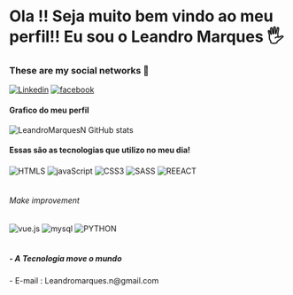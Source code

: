 # Ola !! Seja muito bem vindo ao meu perfil!! Eu sou o Leandro Marques 🖐️
### These are my social networks 🔗
[![Linkedin](	https://img.shields.io/badge/LinkedIn-0077B5?style=for-the-badge&logo=linkedin&logoColor=white)](https://www.linkedin.com/in/leandro-marques-nascimento-2a899746/)
[![facebook](https://img.shields.io/badge/Facebook-1877F2?style=for-the-badge&logo=facebook&logoColor=white)](https://www.facebook.com/leandro.marquesnascimento.73/)
#### Grafico do meu perfil
![LeandroMarquesN GitHub stats](https://github-readme-stats.vercel.app/api?username=LeandroMarquesN&show_icons=true&theme=dracula)
#### Essas são as tecnologias que utilizo no meu dia! 
<div style="display:inline_block" / >
  <img align="center" alt="HTMLS"src="https://img.shields.io/badge/HTML5-E34F26?style=for-the-badge&logo=html5&logoColor=white" />
  <img align="center" alt="javaScript"src="https://img.shields.io/badge/JavaScript-F7DF1E?style=for-the-badge&logo=javascript&logoColor=black" />
  <img align="center" alt="CSS3"src="https://img.shields.io/badge/CSS3-1572B6?style=for-the-badge&logo=css3&logoColor=white" />
  <img align="center" alt="SASS"src="https://img.shields.io/badge/Sass-CC6699?style=for-the-badge&logo=sass&logoColor=white" />
  <img align="center" alt="REEACT"src="https://img.shields.io/badge/React-20232A?style=for-the-badge&logo=react&logoColor=61DAFB" /> <br/><br/>
  <h6> Make improvement</h6>
  <img align="center" alt="vue.js"src="https://img.shields.io/badge/Vue.js-35495E?style=for-the-badge&logo=vue.js&logoColor=4FC08D" />
  <img align="center" alt="mysql"src="https://img.shields.io/badge/MySQL-00000F?style=for-the-badge&logo=mysql&logoColor=white" />
  
   <img align="center" alt="PYTHON" src="https://img.shields.io/badge/Python-3776AB?style=for-the-badge&logo=python&logoColor=white" />
    <img align="center" alt=""src="" />
</div><br/>
<h5>- A Tecnologia move o mundo </h5>
<p>- E-mail : Leandromarques.n@gmail.com </p>

